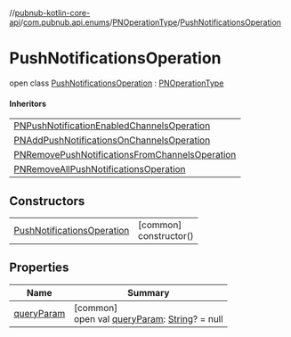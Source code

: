 //[pubnub-kotlin-core-api](../../../../index.md)/[com.pubnub.api.enums](../../index.md)/[PNOperationType](../index.md)/[PushNotificationsOperation](index.md)

# PushNotificationsOperation

open class [PushNotificationsOperation](index.md) : [PNOperationType](../index.md)

#### Inheritors

| |
|---|
| [PNPushNotificationEnabledChannelsOperation](../-p-n-push-notification-enabled-channels-operation/index.md) |
| [PNAddPushNotificationsOnChannelsOperation](../-p-n-add-push-notifications-on-channels-operation/index.md) |
| [PNRemovePushNotificationsFromChannelsOperation](../-p-n-remove-push-notifications-from-channels-operation/index.md) |
| [PNRemoveAllPushNotificationsOperation](../-p-n-remove-all-push-notifications-operation/index.md) |

## Constructors

| | |
|---|---|
| [PushNotificationsOperation](-push-notifications-operation.md) | [common]<br>constructor() |

## Properties

| Name | Summary |
|---|---|
| [queryParam](../query-param.md) | [common]<br>open val [queryParam](../query-param.md): [String](https://kotlinlang.org/api/latest/jvm/stdlib/kotlin-stdlib/kotlin/-string/index.html)? = null |
